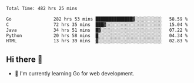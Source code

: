 <!--START_SECTION:waka-->

```txt
Total Time: 482 hrs 25 mins

Go                282 hrs 53 mins ██████████████▓░░░░░░░░░░   58.59 %
C                 72 hrs 35 mins  ███▓░░░░░░░░░░░░░░░░░░░░░   15.04 %
Java              34 hrs 51 mins  █▓░░░░░░░░░░░░░░░░░░░░░░░   07.22 %
Python            20 hrs 58 mins  █░░░░░░░░░░░░░░░░░░░░░░░░   04.34 %
HTML              13 hrs 39 mins  ▓░░░░░░░░░░░░░░░░░░░░░░░░   02.83 %
```

<!--END_SECTION:waka-->

## Hi there 👋
- 🌱 I'm currently learning Go for web development.

<!--
**prorok210/prorok210** is a ✨ _special_ ✨ repository because its `README.md` (this file) appears on your GitHub profile.

Here are some ideas to get you started:

- 🔭 I’m currently working on ...
- 🌱 I’m currently learning ...
- 👯 I’m looking to collaborate on ...
- 🤔 I’m looking for help with ...
- 💬 Ask me about ...
- 📫 How to reach me: ...
- 😄 Pronouns: ...
- ⚡ Fun fact: ...
-->
